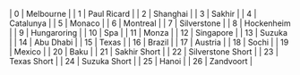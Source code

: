 | 0 | Melbourne |
| 1 | Paul Ricard |
| 2 | Shanghai |
| 3 | Sakhir |
| 4 | Catalunya |
| 5 | Monaco |
| 6 | Montreal |
| 7 | Silverstone |
| 8 | Hockenheim |
| 9 | Hungaroring |
| 10 | Spa |
| 11 | Monza |
| 12 | Singapore |
| 13 | Suzuka |
| 14 | Abu Dhabi |
| 15 | Texas |
| 16 | Brazil |
| 17 | Austria |
| 18 | Sochi |
| 19 | Mexico |
| 20 | Baku |
| 21 | Sakhir Short |
| 22 | Silverstone Short |
| 23 | Texas Short |
| 24 | Suzuka Short |
| 25 | Hanoi |
| 26 | Zandvoort |